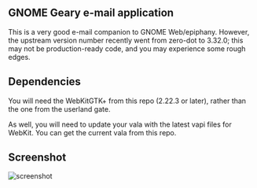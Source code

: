 ## GNOME Geary e-mail application

This is a very good e-mail companion to GNOME Web/epiphany.  However,
the upstream version number recently went from zero-dot to 3.32.0;
this may not be production-ready code, and you may experience some
rough edges.

## Dependencies

You will need the WebKitGTK+ from this repo (2.22.3 or later), rather than
the one from the userland gate.

As well, you will need to update your vala with the latest vapi files
for WebKit.  You can get the current vala from this repo.

## Screenshot
![screenshot](https://raw.githubusercontent.com/RocketMan/solaris-ports/master/components/desktop/geary/screenshot.png "Geary")
